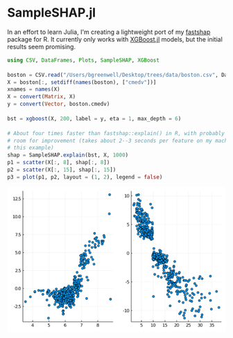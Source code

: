 # SampleSHAP.jl

In an effort to learn Julia, I'm creating a lightweight port of my [fastshap](https://github.com/bgreenwell/fastshap) package for R. It currently only works with [XGBoost.jl](https://github.com/dmlc/XGBoost.jl) models, but the initial results seem promising.

```julia
using CSV, DataFrames, Plots, SampleSHAP, XGBoost

boston = CSV.read("/Users/bgreenwell/Desktop/trees/data/boston.csv", DataFrame)
X = boston[:, setdiff(names(boston), ["cmedv"])]
xnames = names(X)
X = convert(Matrix, X)
y = convert(Vector, boston.cmedv)

bst = xgboost(X, 200, label = y, eta = 1, max_depth = 6)

# About four times faster than fastshap::explain() in R, with probably lots of
# room for improvement (takes about 2--3 seconds per feature on my machine for
# this example)
shap = SampleSHAP.explain(bst, X, 1000)
p1 = scatter(X[:, 8], shap[:, 8])
p2 = scatter(X[:, 15], shap[:, 15])
p3 = plot(p1, p2, layout = (1, 2), legend = false)
```
![](plot.png)
